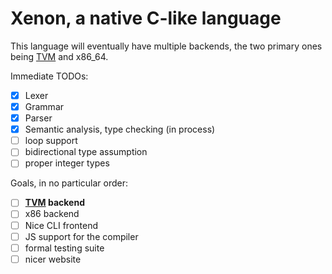 # Xenon, a native C-like language

This language will eventually have multiple backends, the two primary ones being [TVM](https://github.com/adrian154/tvm) and x86_64.

Immediate TODOs:
- [x] Lexer
- [x] Grammar 
- [x] Parser
- [x] Semantic analysis, type checking (in process)
- [ ] loop support
- [ ] bidirectional type assumption
- [ ] proper integer types

Goals, in no particular order:
- [ ] **[TVM](https://github.com/adrian154/tvm) backend**
- [ ] x86 backend
- [ ] Nice CLI frontend
- [ ] JS support for the compiler
- [ ] formal testing suite
- [ ] nicer website
